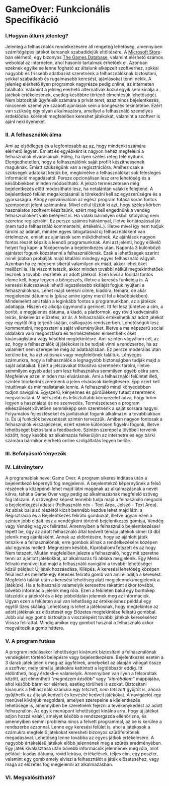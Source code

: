 # GameOver: Funkcionális Specifikáció

### I.Hogyan állunk jelenleg?

Jelenleg a felhasználók rendelkezésére áll rengeteg lehetőség, amennyiben
számítógépes játékot keresnek szabadidejük eltöltésére. A [Microsoft Store](https://www.microsoft.com/en-us/store/b/home)-ban
elérhető, egy bizonyos [The Games Database](https://www.microsoft.com/en-us/p/the-games-database/9nblggh6jhl9?activetab=pivot:overviewtab),   valamint elérhető számos weboldal az interneten, ahol hasonló tartalmak
érhetőek el. Azonban ezeknek egyike se lenne fogható az általunk elképzelt
szoftverhez, sokkal nagyobb és frissebb adatbázist szeretnénk a felhasználóknak
biztosítani, sokkal szabadabb és rugalmasabb keresést, ajánlásokat tenni nekik.
A jelenleg elérhető ilyen programok nagyrésze pedig online, az interneten
található. Valamint a jelnleg elérhető alternatívák közül egyik sem kínálja
a játékok értékelésének, esetleg későbbre történő elmentésük lehetőségét.
Nem biztosítják ügyfeleik számára a privát teret, azaz nincs bejelentkezés,
nincsenek személyre szabott ajánlások sem a böngészés tekintetébe. Ezért
van szükség egy olyan alkalmazásra, amellyel a felhasználó személyes
érdeklődési körének megfelelően kereshet játékokat, valamint a szoftver is
ajánl neki ilyeneket.

### II. A felhasználók álma

Ami az elsődleges és a legfontosabb az az, hogy mindenki számára elérhető legyen. Emiatt és egyébként is nagyon nehéz megfelelni a felhasználók elvárásainak. Főleg, ha ilyen széles réteg felé nyitunk. Elengedhetetlen, hogy a felhasználóink saját profilt készíthessenek maguknak. Emiatt szükségünk van a regisztrációra. Amihez csak a szükségek adatokat kérjük be, megkímélve a felhasználókat sok felesleges információ megadásától. Persze opcionálisan lesz erre lehetőség és a későbbiekben minden módosítható. A jelszó természetesen még bejelentkezés előtt módosítható lesz, ha netalántán valaki elfelejtené. A bejelentkező felület megalkotásánál is törekedni kell az egyszerűségre és a gyorsaságra. Ahogy nyilvánvalóan az egész program futása során fontos szempontot jelent számunkra. Mivel célul tűztük ki azt, hogy széles körben használatos szoftvert készítsünk, ezért meg kell engednünk a vendég felhasználóként való belépést is. Ha valaki bármilyen okból kifolyólag nem szeretne regisztrálni. Ez persze számos hátránnyal, illetve korlátozással jár (nem tud a felhasználó kommentelni, értékelni..). Illetve mivel így nem tudjuk tárolni az adatait, minden egyes látogatásnál új felhasználóként van értelmezve, emiatt az ajánlások sem működhetnek. Az ajánlások nagyon fontos részét képzik a leendő programunknak. Ami azt jelenti, hogy előkelő helyet fog kapni a főképernyőn a bejelentkezés után. Naponta 3 különböző ajánlatot fogunk közzétenni a felhasználóknak. Ezek a lehetőségek szerint minél jobban próbálják majd kitalálni mindegy egyes felhasználó vágyait. Azonban ha ez mégsem sikerül valamilyen ok miatt, akkor lehet őket mellőzni is. Ha viszont tetszik, akkor minden további nélkül megtekinthetőek lesznek a további részletek az adott játékról. Ezen kívül a főoldal fontos eleme kell, hogy legyen a böngészés, illetve a keresés funkciója is. A keresési kulcsszavak lehető legszélesebb skáláját fogjuk nyújtani a felhasználóknak. Lehet majd keresni címre, kiadóra, témára, de akár megjelenési dátumra is (plusz amire igény merül fel a későbbiekben). Mindemelett ami talán a leginkább fontos a programunkban, az a játékok adatlapja. Hiszen ez alkotja úgymond a gerincet. Itt fel lesz tüntetve a cím, a borító, a megjelenés dátuma, a kiadó, a platformok, egy rövid kedvcsináló leírás, linkelve az előzetes, az ár. A felhasználók értékelhetik az adott játékot egy egytől ötig terjedő skálán, csillagozós rendszerben. Lehetőségük lesz kommentelni, megosztani a saját véleményüket. Illetve a ma népszerű social oldalakra való megosztásra és természetesen elmenthetik őket kivánságlistára vagy későbbi megtekintésre. Ami szintén vágyálom cél, az az, hogy a felhasználók új játékokat is be tudjak vinni a rendzserbe, ha az valamiért nem szerepelne még az adatbázisban. Ez persze moderálás után kerülne be, ha azt válósnak vagy megfelelőnek találtuk. Lényeges számunkra, hogy a felhasználók a legnagyobb biztonságban tudják majd a saját adataikat. Ezért a jelszavakat titkosítva szeretnénk tárolni, illetve semmilyen egyéb adat sem lesz felhasználva semmilyen egyéb célra sem. Megfelelve ezzel minden mai elvárásnak. Ami a felhasználói felületet illeti, szintén törekedni szeretnénk a jelen elvárások kielégítésére. Épp ezért kell intuitívnak és minimalistának lennie. A felhasználó minél könyedebben tudjon navigálni. Egyszerű, kényelmes és gördülékeny futást szeretnénk megvalósítani. Minél szebb és letisztultabb környezetet adva, hogy öröm legyen a használata és ne szenvedés. Természetesen a program elkészülését követően semmiképp sem szeretnénk a saját sorsára hagyni. Folyamatos fejlesztéseket és javításokat fogunk alkalmazni a továbbiakban is. És új funkciók bevezetését szintén tervezzük. Amiben nagyon fontosak a felhasználók visszajelzései, ezért ezekre különösen figyelni fogunk, illetve lehetőséget biztosítani a feedbackre. Szintén szerepel a jövőbeli terveink között, hogy később az alkalmazás felkerüljön az internetre és egy bárki számára bármikor elérhető online szolgáltatás legyen belőle.

### III. Befolyásoló tényezők

### IV. Látványterv

A programablak neve: Game Over. A program sikeres indítása után a bejelentkező 
képernyő fog megjelenni. A bejelentekző képernyőnek a felső részének a középénél
lehet majd látni magának az alkalmazásnak a nevét kiírva, tehát a Game Over vagy
pedig az alkalmazásnak megfelelő szöveg fog látszani. A szöveghez képest lennébb 
tudja majd a felhasználó megadni a bejelentkezési adatait (Felhasználó név - Text Area,
Jelszó - Text Area). Az ablak bal alsó részétől kicsit bennébb kezdve lehet majd látni
a Regisztráció és a Bejelentkezés feliratú gombokat, illetve ugyan ezen a szinten
jobb oldalt lesz a vendégként történő bejelentkezés gombja, Vendég vagy Vendég vagyok
felirattal. Amennyiben a felhasználó bejelentkezéssel lépett be, úgy az adott felhasználó
által kedvelt témájú játékok címei (3 db) jelenik meg ajánlásként. Annak az eldöntésére, hogy
az ajánlott játék tetszik-e a felhasználónak, erre gombok állnak a rendelkezésére középen alul
egymás mellett: Megnézem később, Kipróbálom/Tetszett és az hogy Nem tetszett. Miután 
megfelelően jelezte a felhasználó, hogy mit szeretne tenni az ajánlott játékokkal, 
az alkalmazás fő ablaka megjelenik. Egy Menü feliratú menüvel tud majd a felhasználó
navigálni a további lehetőségei közül például: Új játék hozzáadása, Kilépés. A keresési
lehetőség középen felül lesz és mellette egy Keresés feliratú gomb van ami elindítja
a keresést. Megfelelő találat után a keresési lehetőseg alatt megjelennek/megjelenik a játék(ok).
Ha a felhasználó valamelyik keresettre rákattint akkor további, bővebb információ jelenik meg
róla. Ezen a felületen balul egy borítókép látszódik a játékról és a kép jobboldalán 
jelennek meg az információk. Ugyan ezen a felületen alul van lehetőség az értékeléshez
például egy egytől tizes skáláig. Lehetőseg is lehet a játékosnak, hogy megtekintse az
adott játéknak az előzetesét egy Előzetes megtekintése feliratú gombbal. 
Jobb alul egy gomb biztosítja a visszalépést további játékok kereséséhez Vissza felirattal.
Mindig amikor egy gombot használ a felhasználó akkor megváltozik a gomb háttere.



### V. A program futása

A program indulásakor lehetőséget kívánunk biztosítani a felhasználónak
vendégként történő belépésre vagy bejelentkezésre. Bejelentkezés esetén
a 3 darab játék jelenik meg az ügyfélnek, amelyeket az alapján válogat 
össze a szoftver, mely témájú játékokra kattintott a legtöbbször eddig.
Itt eldöntheti, hogy érdekli-e valamelyik. Amennyiben van ilyen a felsoroltak
között, azt elmentheti *"megnézem később"*  vagy *"kipróbálom"* mappájába,
ahol később bármikor elérheti, esetleg törölheti is azokat. Biztosítani
kívánunk a felhasználó számára egy *tetszett*, *nem tetszett* gyűjtőt is,
ahová gyűjthetik az általuk kedvelt és kevésbé kedvelt játékokat. A navigációt
egy menüvel kívánjuk megoldani, amelyen szerepelne a kijelentkezés lehetősége is,
amennyiben be szeretnénk fejezni a tevékenykedést az adott felhasználón.
Az egyik menüpont lehetőséget kínálna arra, hogy új játékot adjon hozzá
valaki, amelyet később a rendszergazda ellenőrizne, és amennyiben semmi
probléma nincs a felvett programmal, az be is kerülne a rendszerbe azzonnal.
Lenne egy keresési felület is, ahol a játékosok a számukra megfelelő játékokat
keresheti bizonyos szűrőfeltételek megadásával. Lehetőség lenne továbba
az egyes játkok értékelésére. A nagyobb értékelésű játékok előbb jelennének
meg a szűrés eredményében. Egy játék kiválasztása után bővebb információk
jelennének meg róla, mint például: kiadás dátuma, rövid leírása, értékelések,
teljes cím, egy poszter, valamint egy gomb amely elviszi a felhasználót a
játék előzeteséhez, vagy maga az előzetes fog megjelenni az alkalmazásban.

### VI. Megvalósítható?